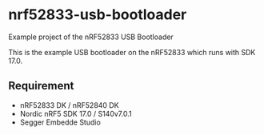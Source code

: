# nrf52833-usb-bootloader

Example project of the nRF52833 USB Bootloader

This is the example USB bootloader on the nRF52833 which runs with SDK 17.0.  

## Requirement

* nRF52833 DK / nRF52840 DK 
* Nordic nRF5 SDK 17.0 / S140v7.0.1
* Segger Embedde Studio
